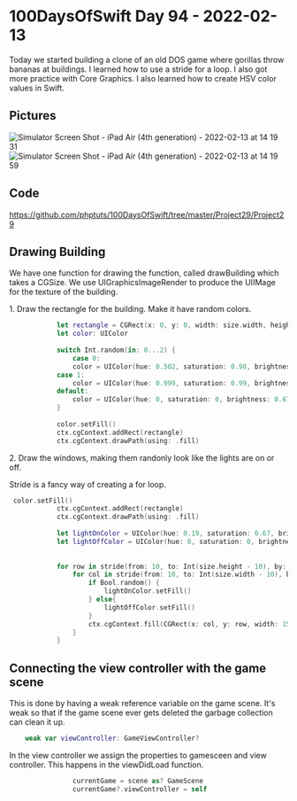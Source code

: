 # 100DaysOfSwift Day 94 - 2022-02-13

Today we started building a clone of an old DOS game where gorillas throw bananas at buildings.  I learned how to use a stride for a loop.  I also got more practice with Core Graphics.  I also learned how to create HSV color values in Swift.

## Pictures

![Simulator Screen Shot - iPad Air (4th generation) - 2022-02-13 at 14 19 31](https://user-images.githubusercontent.com/9620015/153778150-85a9711f-9500-477c-bf92-b46e0030de37.png)
![Simulator Screen Shot - iPad Air (4th generation) - 2022-02-13 at 14 19 59](https://user-images.githubusercontent.com/9620015/153778149-40e87121-a9ce-4b93-8deb-0edaefdd28c2.png)

## Code

https://github.com/phptuts/100DaysOfSwift/tree/master/Project29/Project29

## Drawing Building

We have one function for drawing the function, called drawBuilding which takes a CGSize.  We use UIGraphicsImageRender to produce the UIIMage for the texture of the building.

1\. Draw the rectangle for the building.  Make it have random colors.

```swift
            let rectangle = CGRect(x: 0, y: 0, width: size.width, height: size.height)
            let color: UIColor
            
            switch Int.random(in: 0...2) {
                case 0:
                color = UIColor(hue: 0.502, saturation: 0.98, brightness: 0.67, alpha: 1)
            case 1:
                color = UIColor(hue: 0.999, saturation: 0.99, brightness: 0.67, alpha: 1)
            default:
                color = UIColor(hue: 0, saturation: 0, brightness: 0.67, alpha: 1)
            }
            
            color.setFill()
            ctx.cgContext.addRect(rectangle)
            ctx.cgContext.drawPath(using: .fill)

```

2\. Draw the windows, making them randonly look like the lights are on or off.

Stride is a fancy way of creating a for loop. 

```swift
 color.setFill()
            ctx.cgContext.addRect(rectangle)
            ctx.cgContext.drawPath(using: .fill)
            
            let lightOnColor = UIColor(hue: 0.19, saturation: 0.67, brightness: 0.99, alpha: 1)
            let lightOffColor = UIColor(hue: 0, saturation: 0, brightness: 0.34, alpha: 1)
            
            
            for row in stride(from: 10, to: Int(size.height - 10), by: 40) {
                for col in stride(from: 10, to: Int(size.width - 10), by: 40) {
                    if Bool.random() {
                        lightOnColor.setFill()
                    } else{
                        lightOffColor.setFill()
                    }
                    ctx.cgContext.fill(CGRect(x: col, y: row, width: 15, height: 20))
                }
            }
```

## Connecting the view controller with the game scene

This is done by having a weak reference variable on the game scene.  It's weak so that if the game scene ever gets deleted the garbage collection can clean it up.

```swift
    weak var viewController: GameViewController?
```

In the view controller we assign the properties to gamesceen and view controller.  This happens in the viewDidLoad function.

```swift
                currentGame = scene as? GameScene
                currentGame?.viewController = self

```



